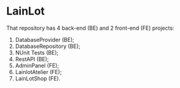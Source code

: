 # LainLot
That repository has 4 back-end (BE) and 2 front-end (FE) projects:
1. DatabaseProvider (BE);
2. DatabaseRepository (BE);
3. NUnit Tests (BE);
4. RestAPI (BE);
5. AdminPanel (FE);
6. LainlotAtelier (FE);
7. LainLotShop (FE).

